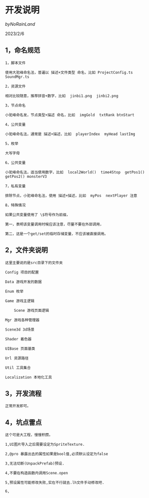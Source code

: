 # 开发说明

$by NoRainLand$

2023/2/6

## 1，命名规范

    1，脚本文件

    使用大驼峰命名法，普遍以 描述+文件类型 命名，比如 ProjectConfig.ts  SoundMgr.ts

    2，资源文件

    相对比较随意，推荐拼音+数字，比如  jinbi1.png  jinbi2.png

    3，节点命名

    小驼峰命名发，节点类型+描述 命名，比如  imgGold  txtRank btnStart

    4，公共变量

    小驼峰命名法，通常是 描述+描述，比如  playerIndex  myHead lastImg

    5，枚举

    大写字母

    6，公共变量

    小驼峰命名法，适当使用数字，比如  local2World()  time4Stop  getPos1() getPos2() monsterV3

    7，私有变量

    排除节点，小驼峰命名法，使用 描述+描述，比如  myPos  nextPlayer 注意

    8，特殊情况

    如果公共变量使用了 \$符号作为前缀，

    第一，表明该变量调用时候应该注意，尽量不要在外部调用，

    第二，这是一个get/set的临时存储变量，不应该被直接调用。

## 2，文件夹说明

    这里主要说的是src目录下的文件夹

    Config 项目的配置

    Data 游戏开发的数据

    Enum 枚举

    Game 游戏主逻辑

        Scene 游戏页面逻辑

    Mgr 游戏各种管理器

    Scene3d 3d场景

    Shader 着色器

    UIBase 页面基类

    Url 资源路径

    Util 工具集合

    Localization 本地化工具

## 3，开发流程

    正常开发即可。

## 4，坑点雷点

    这个可是大工程，慢慢积攒。

    1,UI图片导入之后需要设定为SpriteTexture.

    2,@pro 暴露出去的属性如果是bool值,必须默认设定为false

    3,无法切断(UnpackPrefab)预设.

    4,不要在构造函数内调用Scene.open

    5,预设属性可能修改失败,实在不行就去.lh文件手动修改吧.

    6,
